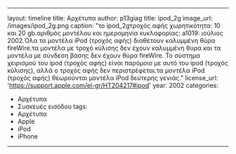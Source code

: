 
---
layout: timeline
title: Αρχέτυπα
author: p13giag
title: ipod_2g
image_url: /images/ipod_2g.png
caption: "το ipod_2gτροχός αφής χωρητικότητα: 10 και 20 gb.αριθμός μοντέλου και ημερομηνία κυκλοφορίας: a1019: ιούλιος 2002.Όλα τα μοντέλα iPod (τροχός αφής) διαθέτουν καλυμμένη θύρα fireWire.τα μοντέλα με τροχό κύλισης δεν έχουν καλυμμένη θύρα και τα μοντέλα με σύνδεση βάσης δεν έχουν θύρα fireWire. Το σύστημα χειρισμού του ipod (τροχός αφής) είναι παρόμοιο με αυτό του ipod (τροχός κύλισης), αλλά ο τροχός αφής δεν περιστρέφεται.τα μοντέλα iPod (τροχός αφής) θεωρούνται μοντέλα iPod δεύτερης γενιάς."
license_url: 'https://support.apple.com/el-gr/HT204217#ipod'
year: 2002
categories:
  - Αρχέτυπα 
  - Συσκευές εισόδου
tags:
  - Αρχέτυπα
  - Apple
  - iPod
  - iPhone
---
